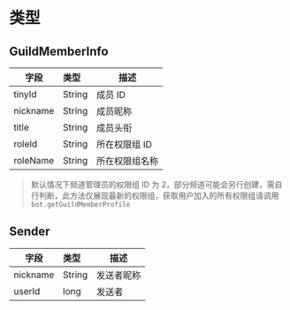 # 类型

## GuildMemberInfo

| 字段     | 类型   | 描述           |
| -------- | :----- | -------------- |
| tinyId   | String | 成员 ID        |
| nickname | String | 成员昵称       |
| title    | String | 成员头衔       |
| roleId   | String | 所在权限组 ID  |
| roleName | String | 所在权限组名称 |

> 默认情况下频道管理员的权限组 ID 为 2，部分频道可能会另行创建，需自行判断，此方法仅展现最新的权限组，获取用户加入的所有权限组请调用 `bot.getGuildMemberProfile`

## Sender

| 字段     | 类型   | 描述       |
| -------- | :----- | ---------- |
| nickname | String | 发送者昵称 |
| userId   | long   | 发送者     |
